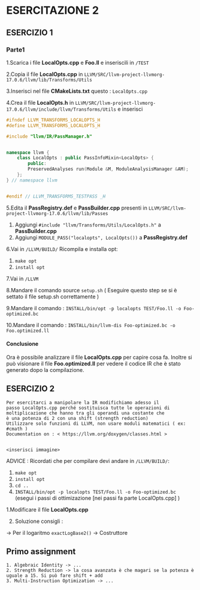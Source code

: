 # ESERCITAZIONE 2

## ESERCIZIO 1

### Parte1


1.Scarica i file **LocalOpts.cpp** e **Foo.ll** e inseriscili in `/TEST`

2.Copia il file **LocalOpts.cpp** in `LLVM/SRC/llvm-project-llvmorg-17.0.6/llvm/lib/Transforms/Utils`

3.Inserisci nel file **CMakeLists.txt** questo : `LocalOpts.cpp`

4.Crea il file **LocalOpts.h** in `LLVM/SRC/llvm-project-llvmorg-17.0.6/llvm/include/llvm/Transforms/Utils` e inserisci

```c++
#ifndef LLVM_TRANSFORMS_LOCALOPTS_H
#define LLVM_TRANSFORMS_LOCALOPTS_H

#include "llvm/IR/PassManager.h"


namespace llvm {
    class LocalOpts : public PassInfoMixin<LocalOpts> {
        public:
        PreservedAnalyses run(Module &M, ModuleAnalysisManager &AM);
    };
} // namespace llvm


#endif // LLVM_TRANSFORMS_TESTPASS _H
```



5.Edita il **PassRegistry.def** e **PassBuilder.cpp** presenti in `LLVM/SRC/llvm-project-llvmorg-17.0.6/llvm/lib/Passes`

1. Aggiungi `#include "llvm/Transforms/Utils/LocalOpts.h"` a **PassBuilder.cpp**
2. Aggiungi `MODULE_PASS("localopts", LocalOpts())` a **PassRegistry.def**

6.Vai in `/LLVM/BUILD/` Ricompila e installa opt:

1. `make opt`
2. `install opt`

7.Vai in `/LLVM` 

8.Mandare il comando source `setup.sh` ( Eseguire questo step se si è settato il file setup.sh correttamente )

9.Mandare il comando : `INSTALL/bin/opt -p localopts TEST/Foo.ll -o Foo-optimized.bc`

10.Mandare il comando : `INSTALL/bin/llvm-dis Foo-optimized.bc -o Foo.optimized.ll`


#### Conclusione

Ora è possibile analizzare il file **LocalOpts.cpp** per capire cosa fa. Inoltre si può visionare il file
**Foo.optimized.ll** per vedere il codice IR che è stato generato dopo la compilazione.









## ESERCIZIO 2

```text
Per esercitarci a manipolare la IR modifichiamo adesso il
passo LocalOpts.cpp perché sostituisca tutte le operazioni di
moltiplicazione che hanno tra gli operandi una costante che
è una potenza di 2 con una shift (strength reduction)
Utilizzare solo funzioni di LLVM, non usare moduli matematici ( ex: #cmath )
Documentation on : < https://llvm.org/doxygen/classes.html >


<inserisci immagine>
```

ADVICE :  Ricordati che per compilare devi andare in `/LLVM/BUILD/`:

1. `make opt`
2. `install opt`
3. `cd ..`  
4. `INSTALL/bin/opt -p localopts TEST/Foo.ll -o Foo-optimized.bc`  
(esegui i passi di ottimizazione [nei passi fa parte LocalOpts.cpp] )

1.Modificare il file **LocalOpts.cpp**

2. Soluzione consigli : 

-> Per il logaritmo `exactLogBase2()`
-> Costruttore 


## Primo assignment

```text
1. Algebraic Identity -> ...
2. Strength Reduction -> la cosa avanzata è che magari se la potenza è uguale a 15. Si può fare shift + add
3. Multi-Instruction Optimization -> ...
```
